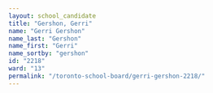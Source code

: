```yaml
---
layout: school_candidate
title: "Gershon, Gerri"
name: "Gerri Gershon"
name_last: "Gershon"
name_first: "Gerri"
name_sortby: "gershon"
id: "2218"
ward: "13"
permalink: "/toronto-school-board/gerri-gershon-2218/"
---
```

